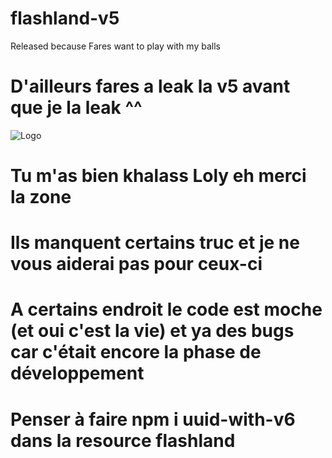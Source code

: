 # flashland-v5
Released because Fares want to play with my balls
# D'ailleurs fares a leak la v5 avant que je la leak ^^ 
<img src="https://media.discordapp.net/attachments/656914522241499146/666984083066322974/zsz.PNG" alt="Logo">

# Tu m'as bien khalass Loly eh merci la zone

# Ils manquent certains truc et je ne vous aiderai pas pour ceux-ci

# A certains endroit le code est moche (et oui c'est la vie) et ya des bugs car c'était encore la phase de développement

# Penser à faire npm i uuid-with-v6 dans la resource flashland

